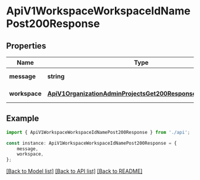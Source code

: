 # ApiV1WorkspaceWorkspaceIdNamePost200Response


## Properties

Name | Type | Description | Notes
------------ | ------------- | ------------- | -------------
**message** | **string** |  | [default to undefined]
**workspace** | [**ApiV1OrganizationAdminProjectsGet200ResponseProjectsInner**](ApiV1OrganizationAdminProjectsGet200ResponseProjectsInner.md) |  | [default to undefined]

## Example

```typescript
import { ApiV1WorkspaceWorkspaceIdNamePost200Response } from './api';

const instance: ApiV1WorkspaceWorkspaceIdNamePost200Response = {
    message,
    workspace,
};
```

[[Back to Model list]](../README.md#documentation-for-models) [[Back to API list]](../README.md#documentation-for-api-endpoints) [[Back to README]](../README.md)
